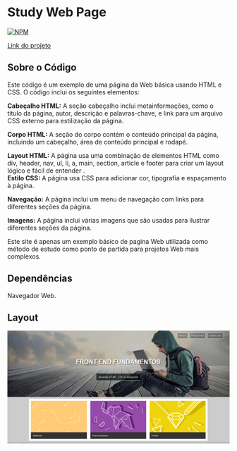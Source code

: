 # Study Web Page
[![NPM](https://img.shields.io/npm/l/react)](https://github.com/devsuperior/sds1-wmazoni/blob/master/LICENSE)

[Link do projeto](https://bkmoises.github.io/study-web-page//)

## Sobre o Código
Este código é um exemplo de uma página da Web básica usando HTML e CSS. 
O código inclui os seguintes elementos:  

**Cabeçalho HTML:**
A seção cabeçalho inclui metainformações, como o título da página, autor, descrição e palavras-chave, e link para um arquivo CSS externo para estilização da página.  

**Corpo HTML:**
 A seção do corpo contém o conteúdo principal da página, incluindo um cabeçalho, área de conteúdo principal e rodapé.
 
**Layout HTML:** A página usa uma combinação de elementos HTML como div, header, nav, ul, li, a, main, section, article e footer para criar um layout lógico e fácil de entender
.  
**Estilo CSS:** A página usa CSS para adicionar cor, tipografia e espaçamento à página.

**Navegação:** A página inclui um menu de navegação com links para diferentes seções da página.

**Imagens:** A página inclui várias imagens que são usadas para ilustrar diferentes seções da página.

Este site é apenas um exemplo básico de pagina Web utilizada como método de estudo como ponto de partida para projetos Web mais complexos.


## Dependências

Navegador Web.

## Layout

![Study-web-page-layout](https://github.com/bkmoises/study-web-page/blob/main/imagens/study-web-page-layout.png)
